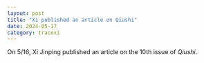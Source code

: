 ```yaml
---
layout: post
title: "Xi published an article on Qiushi"
date: 2024-05-17
category: tracexi
---
```


On 5/16, Xi Jinping published an article on the 10th issue of *Qiushi*. 

